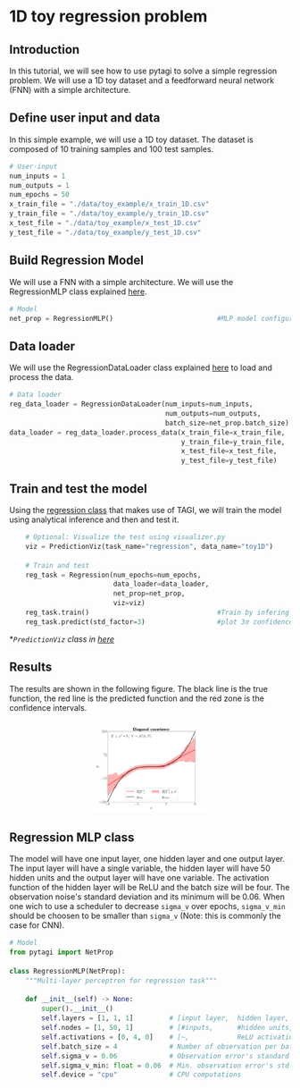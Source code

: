 <!-------------------------------------------------------------------
File:         tutorial.md
Description:  FNN tutorial with 1D data
Authors:      Miquel Florensa & Luong-Ha Nguyen & James-A. Goulet
Created:      March 02, 2023
Updated:      March 02, 2023
Contact:      miquelflorensa11@gmail.com & luongha.nguyen@gmail.com & james.goulet@polymtl.ca
Copyright (c) 2023 Miquel Florensa & Luong-Ha Nguyen & James-A. Goulet. Some rights reserved.
-------------------------------------------------------------------->

# 1D toy regression problem

## Introduction

In this tutorial, we will see how to use pytagi to solve a simple regression problem. We will use a 1D toy dataset and a feedforward neural network (FNN) with a simple architecture.

## Define user input and data

In this simple example, we will use a 1D toy dataset. The dataset is composed of 10 training samples and 100 test samples.

```python
# User-input
num_inputs = 1
num_outputs = 1
num_epochs = 50
x_train_file = "./data/toy_example/x_train_1D.csv"
y_train_file = "./data/toy_example/y_train_1D.csv"
x_test_file = "./data/toy_example/x_test_1D.csv"
y_test_file = "./data/toy_example/y_test_1D.csv"
```

## Build Regression Model

We will use a FNN with a simple architecture. We will use the RegressionMLP class explained [here](#regression-mlp-class).

```python
# Model
net_prop = RegressionMLP()                          #MLP model configuration
```

## Data loader

We will use the RegressionDataLoader class explained [here](tutorial_data_loader.md) to load and process the data.

```python
# Data loader
reg_data_loader = RegressionDataLoader(num_inputs=num_inputs,
                                       num_outputs=num_outputs,
                                       batch_size=net_prop.batch_size)
data_loader = reg_data_loader.process_data(x_train_file=x_train_file,
                                           y_train_file=y_train_file,
                                           x_test_file=x_test_file,
                                           y_test_file=y_test_file)
```

## Train and test the model

Using the [regression class](https://github.com/lhnguyen102/cuTAGI/blob/main/python_examples/regression.py) that makes use of TAGI, we will train the model using analytical inference and then and test it.

```python
    # Optional: Visualize the test using visualizer.py
    viz = PredictionViz(task_name="regression", data_name="toy1D")

    # Train and test
    reg_task = Regression(num_epochs=num_epochs,
                          data_loader=data_loader,
                          net_prop=net_prop,
                          viz=viz)
    reg_task.train()                                #Train by infering parameter values
    reg_task.predict(std_factor=3)                  #plot 3σ confidence region 
```

**`PredictionViz` class in [here](https://github.com/lhnguyen102/cuTAGI/blob/main/visualizer.py)*

## Results

The results are shown in the following figure. The black line is the true function, the red line is the predicted function and the red zone is the confidence intervals.

<p align="center">
<img src="./images/1D_toy_regression.png"  width="40%" alt="1D toy regression problem">
</p>

## Regression MLP class

The model will have one input layer, one hidden layer and one output layer. The input layer will have a single variable, the hidden layer will have 50 hidden units and the output layer will have one variable. The activation function of the hidden layer will be ReLU and the batch size will be four. The observation noise's standard deviation and its minimum will be 0.06. When one wich to use a scheduler to decrease `sigma_v` over epochs, `sigma_v_min` should be choosen to be smaller than `sigma_v` (Note: this is commonly the case for CNN).

```python
# Model
from pytagi import NetProp

class RegressionMLP(NetProp):
    """Multi-layer perceptron for regression task"""

    def __init__(self) -> None:
        super().__init__()
        self.layers = [1, 1, 1]         # [input layer,  hidden layer,       output layer]
        self.nodes = [1, 50, 1]         # [#inputs,      #hidden units,      #outputs    ]
        self.activations = [0, 4, 0]    # [~,            ReLU activation,    ~           ]
        self.batch_size = 4             # Number of observation per batch
        self.sigma_v = 0.06             # Observation error's standard deviation
        self.sigma_v_min: float = 0.06  # Min. observation error's std for the scheduler
        self.device = "cpu"             # CPU computations
```
